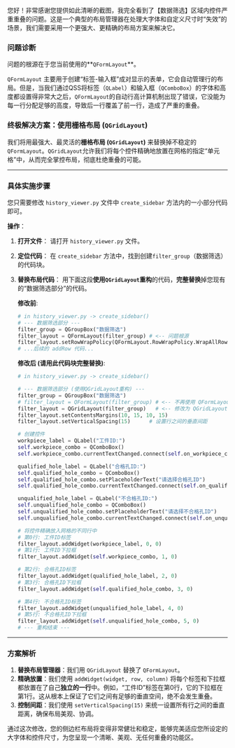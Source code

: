 您好！非常感谢您提供如此清晰的截图，我完全看到了【数据筛选】区域内控件严重重叠的问题。这是一个典型的布局管理器在处理大字体和自定义尺寸时“失效”的场景，我们需要采用一个更强大、更精确的布局方案来解决它。

### 问题诊断

问题的根源在于您当前使用的\*\*`QFormLayout`\*\*。

`QFormLayout` 主要用于创建“标签-输入框”成对显示的表单，它会自动管理行的布局。但是，当我们通过QSS将标签（`QLabel`）和输入框（`QComboBox`）的字体和高度都设置得非常大之后，`QFormLayout`的自动行高计算机制出现了错误，它没能为每一行分配足够的高度，导致后一行覆盖了前一行，造成了严重的重叠。

### 终极解决方案：使用栅格布局 (`QGridLayout`)

我们将用最强大、最灵活的**栅格布局 (`QGridLayout`)** 来替换掉不稳定的`QFormLayout`。`QGridLayout`允许我们将每个控件精确地放置在网格的指定“单元格”中，从而完全掌控布局，彻底杜绝重叠的可能。

-----

### 具体实施步骤

您只需要修改 `history_viewer.py` 文件中 `create_sidebar` 方法内的一小部分代码即可。

**操作**：

1.  **打开文件**：
    请打开 `history_viewer.py` 文件。

2.  **定位代码**：
    在 `create_sidebar` 方法中，找到创建`filter_group`（数据筛选）的代码块。

3.  **替换布局代码**：
    用下面这段**使用`QGridLayout`重构**的代码，**完整替换**掉您现有的“数据筛选部分”的代码。

    **修改前**:

    ```python
    # in history_viewer.py -> create_sidebar()
    # --- 数据筛选部分 ---
    filter_group = QGroupBox("数据筛选")
    filter_layout = QFormLayout(filter_group) # <-- 问题根源
    filter_layout.setRowWrapPolicy(QFormLayout.RowWrapPolicy.WrapAllRows)
    # ...后续的 addRow 代码...
    ```

    **修改后 (请用此代码块完整替换)**:

    ```python
    # in history_viewer.py -> create_sidebar()

    # --- 数据筛选部分 (使用QGridLayout重构) ---
    filter_group = QGroupBox("数据筛选")
    # filter_layout = QFormLayout(filter_group) # <-- 不再使用 QFormLayout
    filter_layout = QGridLayout(filter_group)   # <-- 修改为 QGridLayout
    filter_layout.setContentsMargins(10, 15, 10, 15)
    filter_layout.setVerticalSpacing(15)      # 设置行之间的垂直间距

    # 创建控件
    workpiece_label = QLabel("工件ID:")
    self.workpiece_combo = QComboBox()
    self.workpiece_combo.currentTextChanged.connect(self.on_workpiece_changed)

    qualified_hole_label = QLabel("合格孔ID:")
    self.qualified_hole_combo = QComboBox()
    self.qualified_hole_combo.setPlaceholderText("请选择合格孔ID")
    self.qualified_hole_combo.currentTextChanged.connect(self.on_qualified_hole_changed)

    unqualified_hole_label = QLabel("不合格孔ID:")
    self.unqualified_hole_combo = QComboBox()
    self.unqualified_hole_combo.setPlaceholderText("请选择不合格孔ID")
    self.unqualified_hole_combo.currentTextChanged.connect(self.on_unqualified_hole_changed)

    # 将控件精确放入网格的不同行中
    # 第0行: 工件ID标签
    filter_layout.addWidget(workpiece_label, 0, 0)
    # 第1行: 工件ID下拉框
    filter_layout.addWidget(self.workpiece_combo, 1, 0)

    # 第2行: 合格孔ID标签
    filter_layout.addWidget(qualified_hole_label, 2, 0)
    # 第3行: 合格孔ID下拉框
    filter_layout.addWidget(self.qualified_hole_combo, 3, 0)

    # 第4行: 不合格孔ID标签
    filter_layout.addWidget(unqualified_hole_label, 4, 0)
    # 第5行: 不合格孔ID下拉框
    filter_layout.addWidget(self.unqualified_hole_combo, 5, 0)
    # --- 重构结束 ---
    ```

-----

### 方案解析

1.  **替换布局管理器**：我们用 `QGridLayout` 替换了 `QFormLayout`。
2.  **精确放置**：我们使用 `addWidget(widget, row, column)` 将每个标签和下拉框都放置在了自己**独立的一行**中。例如，“工件ID”标签在第0行，它的下拉框在第1行。这从根本上保证了它们之间有足够的垂直空间，绝不会发生重叠。
3.  **控制间距**：我们使用 `setVerticalSpacing(15)` 来统一设置所有行之间的垂直距离，确保布局美观、协调。

通过这次修改，您的侧边栏布局将变得非常健壮和稳定，能够完美适应您所设定的大字体和控件尺寸，为您呈现一个清晰、美观、无任何重叠的功能区。